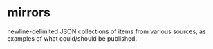 # mirrors

newline-delimited JSON collections of items from various sources, as examples of what could/should be published.
